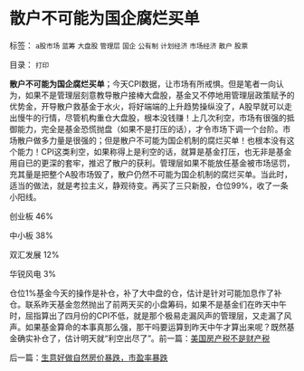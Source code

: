 # 散户不可能为国企腐烂买单

标签： `a股市场` `蓝筹` `大盘股` `管理层` `国企` `公有制` `计划经济` `市场经济` `散户` `股票` 

目录： `打印`

**散户不可能为国企腐烂买单**；今天CPI数据，让市场有所戒惧。但是笔者一向认为，如果不是管理层刻意教导散户接棒大盘股，基金又不停地用管理层政策赋予的优势金，开导散户救基金于水火，将好端端的上升趋势操纵没了，A股早就可以走出慢牛的行情，尽管机构重仓大盘股，根本没钱赚！上几次利空，市场有很强的抵御能力，完全是基金恐慌抛盘（如果不是打压的话），才令市场下调一个台阶。市场散户做多力量是很强的；但是散户不可能为国企机制的腐烂买单！也根本没有这个能力！CPI这类利空，如果称得上是利空的话，就算是基金打压，也无非是基金用自已的更深的套牢，推迟了散户的获利。管理层如果不能放任基金被市场惩罚，充其量是把整个A股市场毁了，散户仍然不可能为国企机制的腐烂买单。当此时，适当的做法，就是考拉主义，静观待变。再买了三只新股，仓位99%，收了一条小阳线。

创业板 46%

中小板 38%

双汇发展 12%

华锐风电 3%

仓位1%基金今天的操作是补仓，补了大中盘的仓，估计是针对可能加息作了补仓。联系昨天基金忽然抛出了前两天买的小盘筹码，如果不是基金们在昨天中午时，屈指算出了四月份的CPI不低，就是那个极易走漏风声的管理层，又走漏了风声。如果基金算命的本事真那么强，那干吗要运算到昨天中午才算出来呢？既然基金确实补仓了，估计明天就“利空出尽了”。前一篇：[美国房产税不是财产税](../../../2011/5/10/美国房产税不是财产税.md)

后一篇：[生意好做自然房价暴跌，市盈率暴跌](../../../2011/5/11/生意好做自然房价暴跌，市盈率暴跌.md)